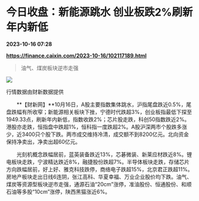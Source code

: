# 今日收盘：新能源跳水 创业板跌2%刷新年内新低

**2023-10-16 07:28**

**https://finance.caixin.com/2023-10-16/102117189.html**

> 油气、煤炭板块逆市走强

  

![](https://img.caixin.com/2023-10-16/169743997399551_840_560.png)

行情数据由财新数据提供

  

　　**【财新网】**10月16日，A股主要指数集体跳水，沪指尾盘跌近0.5%，尾盘跌幅有所收窄；新能源相关板块下挫，宁德时代跌超3%，创业板指最低下探至1949.33点，刷新年内新低，指数收跌2%；芯片股走跌，科创50指数跌近2%。港股亦走跌，恒指盘中跌超1%，恒科指一度跌超2%。A股沪深两市个股跌多涨少，近3400只个股下跌。两市成交维持冷清，成交额不到8200亿元。北向资金保持净卖出，净卖出超60亿元。

　　光刻机概念跌幅居前，蓝英装备跌近13%，芯碁微装、新莱应材跌近8%。锂电板块走跌，宁波精达跌近8%，融捷股份跌超7%。半导体板块走跌，存储芯片方向跌幅居前，好上好、雅克科技跌停，商络电子跌超15%，北京君正跌超11%。房地产板块走出日线6连阴，张江高科、华夏幸福、万业企业股价均下跌。油气、煤炭等资源型板块逆市走强，通源石油“20cm”涨停，准油股份、恒通股份、和顺石油等多股“10cm”涨停，陕西黑猫涨近6%。